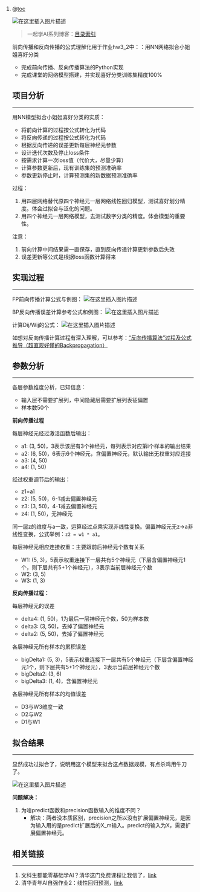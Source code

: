 1. @[toc](清华青年AI自强作业hw3_2：前向传播和反向传播实战)

    ![在这里插入图片描述](https://img-blog.csdnimg.cn/c3c2e4b7dae44bef909a63d75eeb227f.jpeg)

    > 一起学AI系列博客：[目录索引](https://blog.csdn.net/qq_17256689/article/details/130910780)

    

    前向传播和反向传播的公式理解化用于作业hw3_2中：：用NN网络拟合小姐姐喜好分类

    - 完成前向传播、反向传播算法的Python实现
    - 完成课堂的网络模型搭建，并实现喜好分类训练集精度100%

    ## 项目分析

    ---

    用NN模型拟合小姐姐喜好分类的实质：

    - 将前向计算的过程按公式转化为代码
    - 将反向传递的过程按公式转化为代码
    - 根据反向传递的误差更新每层神经元参数
    - 设计迭代次数及停止loss条件
    - 按需求计算一次loss值（代价大，尽量少算）
    - 计算参数更新后，现有训练集的预测准确率
    - 参数更新停止时，计算预测集的新数据预测准确率

    过程：

    1. 用四层网络替代原四个神经元一层网络线性回归模型，测试喜好划分精度。体会过拟合与泛化的问题。
    2. 用四个神经元一层网络模型，去测试数字分类的精度。体会模型的重要性。

    注意：

    1. 前向计算中间结果需一直保存，直到反向传递计算更新参数后失效
    2. 误差更新等公式是根据loss函数计算得来

    ## 实现过程

    ----

    FP前向传播计算公式与例图：
    ![在这里插入图片描述](https://img-blog.csdnimg.cn/56c843da84484388b9e14751afade37a.png)


    BP反向传播误差计算参考公式和例图：
    ![在这里插入图片描述](https://img-blog.csdnimg.cn/46789c3992e94b6fa2fdccb3c17822db.png)


    计算Dij/Wij的公式：
    ![在这里插入图片描述](https://img-blog.csdnimg.cn/486ceecec75f40349793088f5a843f40.png)
    
    如想对反向传播计算过程有深入理解，可以参考：[“反向传播算法”过程及公式推导（超直观好懂的Backpropagation）
    ](https://blog.csdn.net/ft_sunshine/article/details/90221691)


    ## 参数分析


    ----
    
    各层参数维度分析，已知信息：
    
    - 输入层不需要扩展列，中间隐藏层需要扩展列表征偏置
    - 样本数50个
    
    **前向传播过程**
    
    每层神经元经过激活函数后输出：
    
    - a1: (3, 50)，3表示该层有3个神经元，每列表示对应第i个样本的输出结果
    - a2: (6, 50)，6表示6个神经元，含偏置神经元，默认输出无权重对应连接
    - a3: (4, 50)
    - a4: (1, 50)
    
    经过权重调节后的输出：
    
    - z1=a1
    - z2: (5, 50)，6-1减去偏置神经元
    - z3: (3, 50)，4-1减去偏置神经元
    - z4: (1, 50)，无神经元
    
    同一层z的维度与a一致，运算经过点乘实现非线性变换。偏置神经元无z->a非线性变换，公式举例：`z2 = w1 * a1`。
    
    每层神经元相应连接权重：主要跟前后神经元个数有关系
    
    - W1: (5, 3)，5表示权重连接下一层共有5个神经元（下层含偏置神经元1个，则下层共有5+1个神经元），3表示当前层神经元个数
    - W2: (3, 5)
    - W3: (1, 3)
    
    **反向传播过程：**
    
    每层神经元的误差
    
    - delta4: (1, 50)，1为最后一层神经元个数，50为样本数
    - delta3: (3, 50)，去掉了偏置神经元
    - delta2: (5, 50)，去掉了偏置神经元
    
    各层神经元所有样本的累积误差
    
    - bigDelta1: (5, 3)，5表示权重连接下一层共有5个神经元（下层含偏置神经元1个，则下层共有5+1个神经元），3表示当前层神经元个数
    - bigDelta2: (3, 6)
    - bigDelta3: (1, 4)，含偏置神经元
    
    各层神经元所有样本的均值误差
    
    - D3与W3维度一致
    - D2与W2
    - D1与W1
    
    ## 拟合结果
    
    ---
    
    显然成功过拟合了，说明用这个模型来拟合这点数据规模，有点杀鸡用牛刀了。
    
    ![在这里插入图片描述](https://img-blog.csdnimg.cn/a42287422646453da37d3e4304a5fe63.png)
    
    **问题解决：**
    
    1. 为啥predict函数和precision函数输入的维度不同？
        - 解决：两者没本质区别，precision之所以没有扩展偏置神经元，是因为输入用的是predict扩展后的X_m输入。predict的输入为X，需要扩展偏置神经元。
    
    ## 相关链接
    
    ---
    
    1. 文科生都能零基础学AI？清华这门免费课程让我信了，[link](https://blog.csdn.net/qq_17256689/article/details/123290351)
    2. 清华青年AI自强作业2：线性回归预测，[link](https://blog.csdn.net/qq_17256689/article/details/124435599)